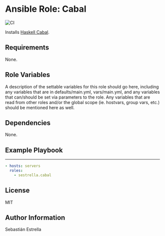 # Ansible Role: Cabal

![CI](https://github.com/sestrella/ansible-role-cabal/workflows/CI/badge.svg)

Installs [Haskell Cabal](https://www.haskell.org/cabal/).

## Requirements

None.


Role Variables
--------------

A description of the settable variables for this role should go here, including any variables that are in defaults/main.yml, vars/main.yml, and any variables that can/should be set via parameters to the role. Any variables that are read from other roles and/or the global scope (ie. hostvars, group vars, etc.) should be mentioned here as well.

## Dependencies

None.

## Example Playbook
----------------

```yml
- hosts: servers
  roles:
    - sestrella.cabal
```

## License

MIT

## Author Information

Sebastián Estrella
